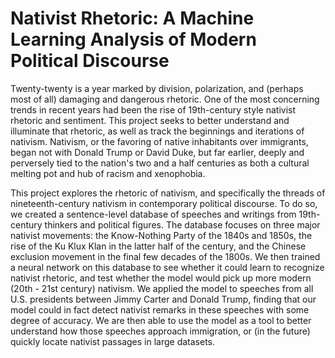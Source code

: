 # Nativist Rhetoric: A Machine Learning Analysis of Modern Political Discourse

Twenty-twenty is a year marked by division, polarization, and (perhaps most of all) damaging and dangerous rhetoric. One of the most concerning trends in recent years had been the rise of 19th-century style nativist rhetoric and sentiment. This project seeks to better understand and illuminate that rhetoric, as well as track the beginnings and iterations of nativism. Nativism, or the favoring of native inhabitants over immigrants, began not with Donald Trump or David Duke, but far earlier, deeply and perversely tied to the nation's two and a half centuries as both a cultural melting pot and hub of racism and xenophobia. 

This project explores the rhetoric of nativism, and specifically the threads of nineteenth-century nativism in contemporary political discourse. To do so, we created a sentence-level database of speeches and writings from 19th-century thinkers and political figures. The database focuses on three major nativist movements: the Know-Nothing Party of the 1840s and 1850s, the rise of the Ku Klux Klan in the latter half of the century, and the Chinese exclusion movement in the final few decades of the 1800s. We then trained a neural network on this database to see whether it could learn to recognize nativist rhetoric, and test whether the model would pick up more modern (20th - 21st century) nativism. We applied the model to speeches from all U.S. presidents between Jimmy Carter and Donald Trump, finding that our model could in fact detect nativist remarks in these speeches with some degree of accuracy. We are then able to use the model as a tool to better understand how those speeches approach immigration, or (in the future) quickly locate nativist passages in large datasets.
